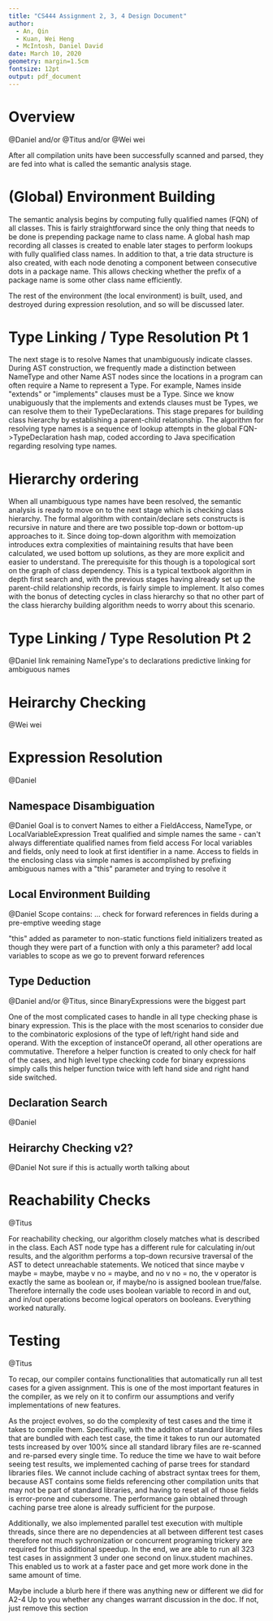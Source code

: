 ```yaml
---
title: "CS444 Assignment 2, 3, 4 Design Document"
author:
  - An, Qin
  - Kuan, Wei Heng
  - McIntosh, Daniel David
date: March 10, 2020
geometry: margin=1.5cm
fontsize: 12pt
output: pdf_document
---
```


# Overview

@Daniel and/or @Titus and/or @Wei wei

After all compilation units have been successfully scanned and parsed, they are fed into what is called the semantic analysis stage.


# (Global) Environment Building

The semantic analysis begins by computing fully qualified names (FQN) of all classes. This is fairly straightforward since the only thing that needs to be done is prepending package name to class name. A global hash map recording all classes is created to enable later stages to perform lookups with fully qualified class names. In addition to that, a trie data structure is also created, with each node denoting a component between consecutive dots in a package name. This allows checking whether the prefix of a package name is some other class name efficiently.

The rest of the environment (the local environment) is built, used, and destroyed during expression resolution, and so will be discussed later.

# Type Linking / Type Resolution Pt 1

The next stage is to resolve Names that unambiguously indicate classes. During AST construction, we frequently made a distinction between NameType and other Name AST nodes since the locations in a program can often require a Name to represent a Type. For example, Names inside "extends" or "implements" clauses must be a Type. Since we know unabiguously that the implements and extends clauses must be Types, we can resolve them to their TypeDeclarations. This stage prepares for building class hierarchy by establishing a parent-child relationship. The algorithm for resolving type names is a sequence of lookup attempts in the global FQN->TypeDeclaration hash map, coded according to Java specification regarding resolving type names.

# Hierarchy ordering

When all unambiguous type names have been resolved, the semantic analysis is ready to move on to the next stage which is checking class hierarchy. The formal algorithm with contain/declare sets constructs is recursive in nature and there are two possible top-down or bottom-up approaches to it. Since doing top-down algorithm with memoization introduces extra complexities of maintaining results that have been calculated, we used bottom up solutions, as they are more explicit and easier to understand. The prerequisite for this though is a topological sort on the graph of class dependency. This is a typical textbook algorithm in depth first search and, with the previous stages having already set up the parent-child relationship records, is fairly simple to implement. It also comes with the bonus of detecting cycles in class hierarchy so that no other part of the class hierarchy building algorithm needs to worry about this scenario.

# Type Linking / Type Resolution Pt 2

@Daniel
link remaining NameType's to declarations
predictive linking for ambiguous names

# Heirarchy Checking

@Wei wei

# Expression Resolution

@Daniel

## Namespace Disambiguation

@Daniel
Goal is to convert Names to either a FieldAccess, NameType, or LocalVariableExpression
Treat qualified and simple names the same - can't always differentiate qualified names from field access
For local variables and fields, only need to look at first identifier in a name.
Access to fields in the enclosing class via simple names is accomplished by prefixing ambiguous names with a "this" parameter and trying to resolve it

## Local Environment Building

@Daniel
Scope contains: ...
check for forward references in fields during a pre-emptive weeding stage

"this" added as parameter to non-static functions
field initializers treated as though they were part of a function with only a this parameter?
add local variables to scope as we go to prevent forward references

## Type Deduction

@Daniel and/or @Titus, since BinaryExpressions were the biggest part

One of the most complicated cases to handle in all type checking phase is binary expression. This is the place with the most scenarios to consider due to the combinatoric explosions of the type of left/right hand side and operand. With the exception of instanceOf operand, all other operations are commutative. Therefore a helper function is created to only check for half of the cases, and high level type checking code for binary expressions simply calls this helper function twice with left hand side and right hand side switched.

## Declaration Search

@Daniel

## Heirarchy Checking v2?

@Daniel
Not sure if this is actually worth talking about

# Reachability Checks

@Titus

For reachability checking, our algorithm closely matches what is described in the class. Each AST node type has a different rule for calculating in/out results, and the algorithm performs a top-down recursive traversal of the AST to detect unreachable statements. We noticed that since maybe v maybe = maybe, maybe v no = maybe, and no v no = no, the v operator is exactly the same as boolean or, if maybe/no is assigned boolean true/false. Therefore internally the code uses boolean variable to record in and out, and in/out operations become logical operators on booleans. Everything worked naturally.

# Testing

@Titus

  To recap, our compiler contains functionalities that automatically run all test cases for a given assignment.
  This is one of the most important features in the compiler, as we rely on it to confirm our assumptions and
  verify implementations of new features.

As the project evolves, so do the complexity of test cases and the time it takes to compile them.
Specifically, with the additon of standard library files that are bundled with each test case,
  the time it takes to run our automated tests increased by over 100% since all
  standard library files are re-scanned and re-parsed every single time. To reduce the time we
  have to wait before seeing test results, we implemented caching of parse trees for standard
  libraries files. We cannot include caching of abstract syntax trees for them, because AST
  contains some fields referencing other compilation units that may not be part of standard
  libraries, and having to reset all of those fields is error-prone and cubersome. The performance gain
  obtained through caching parse tree alone is already sufficient for the purpose.

  Additionally, we also implemented parallel test execution with multiple threads, since there are no
  dependencies at all between different test cases therefore not much sychronization or concurrent programing trickery are required for this
  additional speedup. In the end, we are able to run all 323 test cases in assignment 3 under one second on linux.student machines.
  This enabled us to work at a faster pace and get more work done in the same amount of time.


Maybe include a blurb here if there was anything new or different we did for A2-4
Up to you whether any changes warrant discussion in the doc. If not, just remove this section
